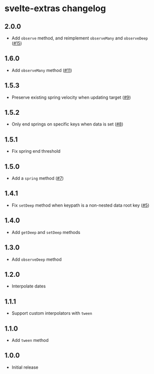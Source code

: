 # svelte-extras changelog

## 2.0.0

* Add `observe` method, and reimplement `observeMany` and `observeDeep` ([#15](https://github.com/sveltejs/svelte-extras/issues/15))

## 1.6.0

* Add `observeMany` method ([#11](https://github.com/sveltejs/svelte-extras/pull/11))

## 1.5.3

* Preserve existing spring velocity when updating target ([#9](https://github.com/sveltejs/svelte-extras/issues/9))

## 1.5.2

* Only end springs on specific keys when data is set ([#8](https://github.com/sveltejs/svelte-extras/issues/8))

## 1.5.1

* Fix spring end threshold

## 1.5.0

* Add a `spring` method ([#7](https://github.com/sveltejs/svelte-extras/pull/7))

## 1.4.1

* Fix `setDeep` method when keypath is a non-nested data root key ([#5](https://github.com/sveltejs/svelte-extras/issues/5))

## 1.4.0

* Add `getDeep` and `setDeep` methods

## 1.3.0

* Add `observeDeep` method

## 1.2.0

* Interpolate dates

## 1.1.1

* Support custom interpolators with `tween`

## 1.1.0

* Add `tween` method

## 1.0.0

* Initial release
